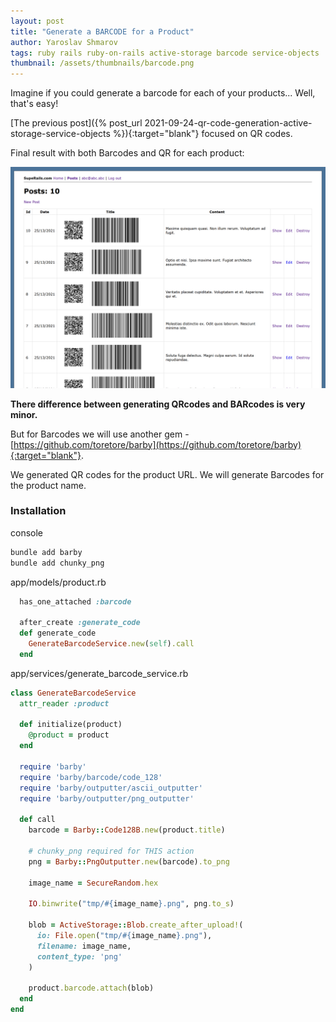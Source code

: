 ```yaml
---
layout: post
title: "Generate a BARCODE for a Product"
author: Yaroslav Shmarov
tags: ruby rails ruby-on-rails active-storage barcode service-objects
thumbnail: /assets/thumbnails/barcode.png
---
```


Imagine if you could generate a barcode for each of your products... Well, that's easy!

[The previous post]({% post_url 2021-09-24-qr-code-generation-active-storage-service-objects %}){:target="blank"}
focused on QR codes.

Final result with both Barcodes and QR for each product:

![barcode and qr in a rails app](/assets/images/barcode-and-qr.png)

**There difference between generating QRcodes and BARcodes is very minor.**

But for Barcodes we will use another gem - [https://github.com/toretore/barby](https://github.com/toretore/barby){:target="blank"}.

We generated QR codes for the product URL. We will generate Barcodes for the product name.

### Installation

console
```ruby
bundle add barby
bundle add chunky_png
```

app/models/product.rb
```ruby
  has_one_attached :barcode

  after_create :generate_code
  def generate_code
    GenerateBarcodeService.new(self).call
  end
```

app/services/generate_barcode_service.rb
```ruby
class GenerateBarcodeService
  attr_reader :product

  def initialize(product)
    @product = product
  end

  require 'barby'
  require 'barby/barcode/code_128'
  require 'barby/outputter/ascii_outputter'
  require 'barby/outputter/png_outputter'

  def call
    barcode = Barby::Code128B.new(product.title)

    # chunky_png required for THIS action
    png = Barby::PngOutputter.new(barcode).to_png

    image_name = SecureRandom.hex

    IO.binwrite("tmp/#{image_name}.png", png.to_s)

    blob = ActiveStorage::Blob.create_after_upload!(
      io: File.open("tmp/#{image_name}.png"),
      filename: image_name,
      content_type: 'png'
    )

    product.barcode.attach(blob)
  end
end
```
